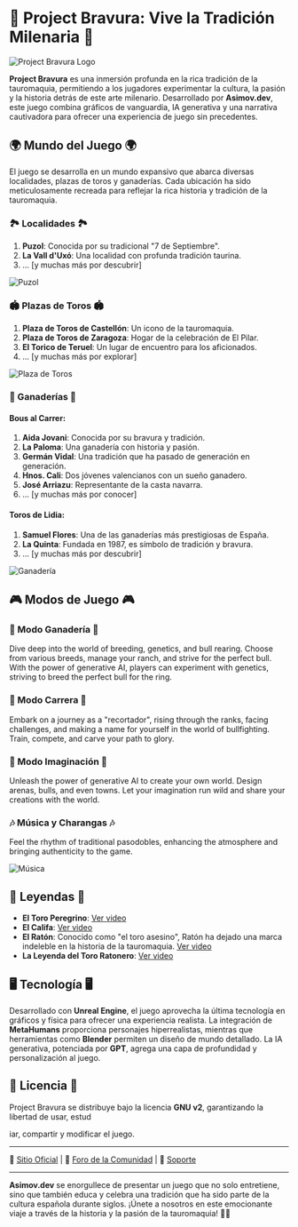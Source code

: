 # 🐂 Project Bravura: Vive la Tradición Milenaria 🐂

![Project Bravura Logo](https://placeholder.com/logo.png)

**Project Bravura** es una inmersión profunda en la rica tradición de la tauromaquia, permitiendo a los jugadores experimentar la cultura, la pasión y la historia detrás de este arte milenario. Desarrollado por **Asimov.dev**, este juego combina gráficos de vanguardia, IA generativa y una narrativa cautivadora para ofrecer una experiencia de juego sin precedentes.

## 🌍 Mundo del Juego 🌍

El juego se desarrolla en un mundo expansivo que abarca diversas localidades, plazas de toros y ganaderías. Cada ubicación ha sido meticulosamente recreada para reflejar la rica historia y tradición de la tauromaquia.

### 🏞️ Localidades 🏞️

1. **Puzol**: Conocida por su tradicional "7 de Septiembre".
2. **La Vall d'Uxó**: Una localidad con profunda tradición taurina.
3. ... [y muchas más por descubrir]

![Puzol](https://placeholder.com/puzol.png)

### 🏟️ Plazas de Toros 🏟️

1. **Plaza de Toros de Castellón**: Un icono de la tauromaquia.
2. **Plaza de Toros de Zaragoza**: Hogar de la celebración de El Pilar.
3. **El Torico de Teruel**: Un lugar de encuentro para los aficionados.
4. ... [y muchas más por explorar]

![Plaza de Toros](https://placeholder.com/plaza.png)

### 🐄 Ganaderías 🐄

#### Bous al Carrer:
1. **Aida Jovani**: Conocida por su bravura y tradición.
2. **La Paloma**: Una ganadería con historia y pasión.
3. **Germán Vidal**: Una tradición que ha pasado de generación en generación.
4. **Hnos. Cali**: Dos jóvenes valencianos con un sueño ganadero.
5. **José Arriazu**: Representante de la casta navarra.
6. ... [y muchas más por conocer]

#### Toros de Lidia:
1. **Samuel Flores**: Una de las ganaderías más prestigiosas de España.
2. **La Quinta**: Fundada en 1987, es símbolo de tradición y bravura.
3. ... [y muchas más por descubrir]

![Ganadería](https://placeholder.com/ganaderia.png)

## 🎮 Modos de Juego 🎮

### 🐂 Modo Ganadería 🐂

Dive deep into the world of breeding, genetics, and bull rearing. Choose from various breeds, manage your ranch, and strive for the perfect bull. With the power of generative AI, players can experiment with genetics, striving to breed the perfect bull for the ring.

### 🏃 Modo Carrera 🏃

Embark on a journey as a "recortador", rising through the ranks, facing challenges, and making a name for yourself in the world of bullfighting. Train, compete, and carve your path to glory.

### 🌌 Modo Imaginación 🌌

Unleash the power of generative AI to create your own world. Design arenas, bulls, and even towns. Let your imagination run wild and share your creations with the world.

### 🎶 Música y Charangas 🎶

Feel the rhythm of traditional pasodobles, enhancing the atmosphere and bringing authenticity to the game.

![Música](https://placeholder.com/music.png)

## 🎥 Leyendas 🎥

- **El Toro Peregrino**: [Ver video](https://youtube.com)
- **El Califa**: [Ver video](https://youtube.com)
- **El Ratón**: Conocido como "el toro asesino", Ratón ha dejado una marca indeleble en la historia de la tauromaquia. [Ver video](https://youtube.com)
- **La Leyenda del Toro Ratonero**: [Ver video](https://youtube.com)

## 🖥️ Tecnología 🖥️

Desarrollado con **Unreal Engine**, el juego aprovecha la última tecnología en gráficos y física para ofrecer una experiencia realista. La integración de **MetaHumans** proporciona personajes hiperrealistas, mientras que herramientas como **Blender** permiten un diseño de mundo detallado. La IA generativa, potenciada por **GPT**, agrega una capa de profundidad y personalización al juego.

## 📜 Licencia 📜

Project Bravura se distribuye bajo la licencia **GNU v2**, garantizando la libertad de usar, estud

iar, compartir y modificar el juego.

---

🔗 [Sitio Oficial](https://asimov.dev/bravura) | 🔗 [Foro de la Comunidad](https://forum.asimov.dev/bravura) | 🔗 [Soporte](https://asimov.dev/support)

---

**Asimov.dev** se enorgullece de presentar un juego que no solo entretiene, sino que también educa y celebra una tradición que ha sido parte de la cultura española durante siglos. ¡Únete a nosotros en este emocionante viaje a través de la historia y la pasión de la tauromaquia! 🐂🌹
